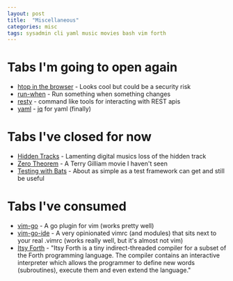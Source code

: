 ```yaml
---
layout: post
title:  "Miscellaneous"
categories: misc
tags: sysadmin cli yaml music movies bash vim forth
---
```


<!-- Incoming Links
-->

Tabs I'm going to open again
===
* [htop in the browser][7] - Looks cool but could be a security risk
* [run-when][8] - Run something when something changes
* [resty][9] - command like tools for interacting with REST apis
* [yaml][10] - [jq][11] for yaml (finally)

Tabs I've closed for now
====
* [Hidden Tracks][6] - Lamenting digital musics loss of the hidden track
* [Zero Theorem][3] - A Terry Gilliam movie I haven't seen
* [Testing with Bats][4] - About as simple as a test framework can get and still be useful

Tabs I've consumed
===
* [vim-go][1] - A go plugin for vim (works pretty well)
* [vim-go-ide][2] - A very opinionated vimrc (and modules) that sits next to your real .vimrc (works really well, but it's almost not vim)
* [Itsy Forth][5] - "Itsy Forth is a tiny indirect-threaded compiler for a subset of the Forth programming language. The compiler contains an interactive interpreter which allows the programmer to define new words (subroutines), execute them and even extend the language."

[1]: https://github.com/fatih/vim-go
[2]: https://github.com/farazdagi/vim-go-ide
[3]: https://www.justwatch.com/us/movie/le-theoreme-zero
[4]: https://medium.com/@pimterry/testing-your-shell-scripts-with-bats-abfca9bdc5b9
[5]: http://www.retroprogramming.com/2012/03/itsy-forth-1k-tiny-compiler.html
[6]: https://tedium.co/2017/11/09/hidden-tracks-album-history/?utm_source=Tedium&utm_campaign=Tedium_11_09_2017&utm_medium=email
[7]: https://github.com/theden/0xfee1dead.top
[8]: https://github.com/zzarcon/run-when?utm_source=hackernewsletter&utm_medium=email&utm_term=show_hn
[9]: https://github.com/micha/resty
[10]: https://github.com/mikefarah/yaml
[11]: https://stedolan.github.io/jq/
